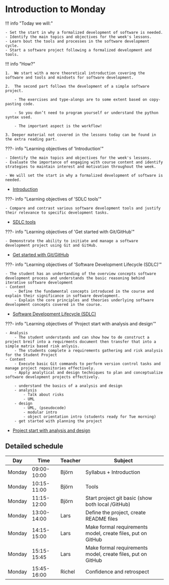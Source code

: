 # Introduction to Monday

!!! info "Today we will:"

    - Set the start in why a formalized development of software is needed.
    - Identify the main topics and objectives for the week's lessons.
    - Learn bout the tools and processes in the software development cycle.
    - Start a software project following a formalized development and tools.

!!! info "How?"

    1.  We start with a more theoretical introduction covering the software and tools and mindsets for software development.

    2.  The second part follows the development of a simple software project.

        - The exercises and type-alongs are to some extent based on copy-pasting code.

        - So you don’t need to program yourself or understand the python syntax used.

        - The important aspect is the workflow!

    3. Deeper material not covered in the lessons today can be found in the extra reading part.

???- info "Learning objectives of 'Introduction'"

    - Identify the main topics and objectives for the week's lessons.
    - Evaluate the importance of engaging with course content and identify strategies to maintain interest and motivation throughout the week.        

    - We will set the start in why a formalized development of software is needed.

- [Introduction](introductions/intro.md)

???- info "Learning objectives of 'SDLC tools'"

    - Compare and contrast various software development tools and justify their relevance to specific development tasks.

- [SDLC tools](introductions/sdlc_tools.md)

???- info "Learning objectives of 'Get started with Git/GitHub'"

    - Demonstrate the ability to initiate and manage a software development project using Git and GitHub.
    
- [Get started with Git/GitHub](project_start/startup.md)


???- info "Learning objectives of 'Software Development Lifecycle (SDLC)'"

    - The student has an undertanding of the overview concepts software development process and understands the basic reasoning behind iterative software development
    - Content
        - Define the fundamental concepts introduced in the course and explain their significance in software development.
        - Explain the core principles and theories underlying software development concepts covered in the course.


- [Software Development Lifecycle (SDLC)](introductions/sdlc.md)

???- info "Learning objectives of 'Project start with analysis and design'"

    - Analysis
        - The student understands and can show how to de construct a project breif into a requirments document then transfer that into a simple matrix based risk anlysis.
        - The students complete a requirements gathering and risk analysis for the Student Project
    - Content    
        - Execute basic Git commands to perform version control tasks and manage project repositories effectively.
        - Apply analytical and design techniques to plan and conceptualize software development projects effectively.

        - understand the basics of a analysis and design 
        - analysis
            - Talk about risks
            - UML
        - design
            - UML, (pseudocode)
            - modular intro
            - object orientation intro (students ready for Tue morning)
        - get started with planning the project 

- [Project start with analysis and design](project_start/analysis_design.md)



## Detailed schedule

Day      |Time       |Teacher|Subject
---------|-----------|-------|-----------------------------------------------------------
Monday   |09:00-10:00|Björn | Syllabus + Introduction 
Monday   |10:15-11:00|Björn |Tools
Monday   |11:15-12:00|Björn  |Start project git basic (show both local /GitHub)
Monday   |13:00-14:00|Lars | Define the project, create README files
Monday   |14:15-15:00|Lars  |Make formal requirements model, create files, put on GitHub
Monday   |15:15-15:45|Lars |Make formal requirements model, create files, put on GitHub
Monday   |15:45-16:00|Richel |Confidence and retrospect


